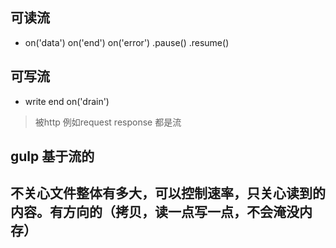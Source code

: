 ## 可读流
- on('data') on('end') on('error') .pause() .resume()
## 可写流
- write end  on('drain')

> 被http 例如request response 都是流



## gulp 基于流的


## 不关心文件整体有多大，可以控制速率，只关心读到的内容。有方向的（拷贝，读一点写一点，不会淹没内存）